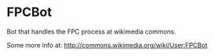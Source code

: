 FPCBot
======

Bot that handles the FPC process at wikimedia commons.

Some more info at: http://commons.wikimedia.org/wiki/User:FPCBot
